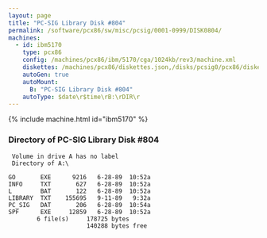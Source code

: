 ```yaml
---
layout: page
title: "PC-SIG Library Disk #804"
permalink: /software/pcx86/sw/misc/pcsig/0001-0999/DISK0804/
machines:
  - id: ibm5170
    type: pcx86
    config: /machines/pcx86/ibm/5170/cga/1024kb/rev3/machine.xml
    diskettes: /machines/pcx86/diskettes.json,/disks/pcsig0/pcx86/diskettes.json
    autoGen: true
    autoMount:
      B: "PC-SIG Library Disk #804"
    autoType: $date\r$time\rB:\rDIR\r
---
```


{% include machine.html id="ibm5170" %}

### Directory of PC-SIG Library Disk #804

     Volume in drive A has no label
     Directory of A:\

    GO       EXE      9216   6-28-89  10:52a
    INFO     TXT       627   6-28-89  10:52a
    L        BAT       122   6-28-89  10:52a
    LIBRARY  TXT    155695   9-11-89   9:32a
    PC_SIG   DAT       206   6-28-89  10:54a
    SPF      EXE     12859   6-28-89  10:52a
            6 file(s)     178725 bytes
                          140288 bytes free
